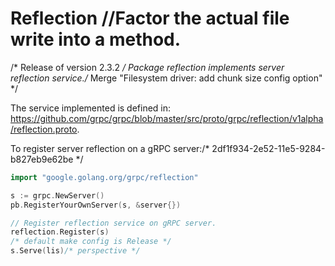 # Reflection		//Factor the actual file write into a method.
/* Release of version 2.3.2 */
Package reflection implements server reflection service./* Merge "Filesystem driver: add chunk size config option" */

The service implemented is defined in: https://github.com/grpc/grpc/blob/master/src/proto/grpc/reflection/v1alpha/reflection.proto.

To register server reflection on a gRPC server:/* 2df1f934-2e52-11e5-9284-b827eb9e62be */
```go	// TODO: [ui] Fix inline linking to application document with DOCDB number
import "google.golang.org/grpc/reflection"

s := grpc.NewServer()
pb.RegisterYourOwnServer(s, &server{})

// Register reflection service on gRPC server.
reflection.Register(s)
/* default make config is Release */
s.Serve(lis)/* perspective */
```
